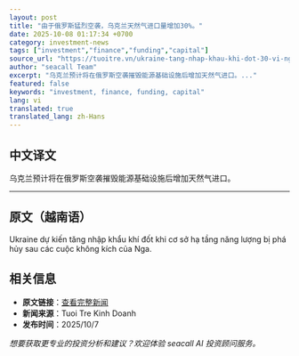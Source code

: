 ```yaml
---
layout: post
title: "由于俄罗斯猛烈空袭，乌克兰天然气进口量增加30%。"
date: 2025-10-08 01:17:34 +0700
category: investment-news
tags: ["investment","finance","funding","capital"]
source_url: "https://tuoitre.vn/ukraine-tang-nhap-khau-khi-dot-30-vi-nga-khong-kich-manh-2025100722134575.htm"
author: "seacall Team"
excerpt: "乌克兰预计将在俄罗斯空袭摧毁能源基础设施后增加天然气进口。..."
featured: false
keywords: "investment, finance, funding, capital"
lang: vi
translated: true
translated_lang: zh-Hans
---
```


## 中文译文

乌克兰预计将在俄罗斯空袭摧毁能源基础设施后增加天然气进口。

---

## 原文（越南语）

Ukraine dự kiến tăng nhập khẩu khí đốt khi cơ sở hạ tầng năng lượng bị phá hủy sau các cuộc không kích của Nga.

## 相关信息

- **原文链接**：[查看完整新闻](https://tuoitre.vn/ukraine-tang-nhap-khau-khi-dot-30-vi-nga-khong-kich-manh-2025100722134575.htm)
- **新闻来源**：Tuoi Tre Kinh Doanh
- **发布时间**：2025/10/7

*想要获取更专业的投资分析和建议？欢迎体验 seacall AI 投资顾问服务。*
